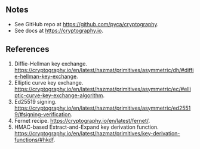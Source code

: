 ## Notes
* See GitHub repo at https://github.com/pyca/cryptography.
* See docs at https://cryptography.io.

## References
1. Diffie-Hellman key exchange. https://cryptography.io/en/latest/hazmat/primitives/asymmetric/dh/#diffie-hellman-key-exchange.
2. Elliptic curve key exchange. https://cryptography.io/en/latest/hazmat/primitives/asymmetric/ec/#elliptic-curve-key-exchange-algorithm.
2. Ed25519 signing. https://cryptography.io/en/latest/hazmat/primitives/asymmetric/ed25519/#signing-verification.
2. Fernet recipe. https://cryptography.io/en/latest/fernet/.
2. HMAC-based Extract-and-Expand key derivation function. https://cryptography.io/en/latest/hazmat/primitives/key-derivation-functions/#hkdf.

